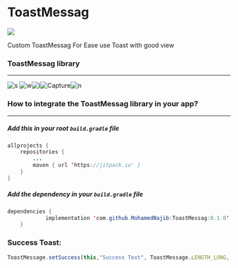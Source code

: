 # ToastMessag

[![](https://jitpack.io/v/MohamedNajib/ToastMessag.svg)](https://jitpack.io/#MohamedNajib/ToastMessag)

Custom ToastMessag For Ease use Toast with good view

### ToastMessag library
---
![s](https://user-images.githubusercontent.com/50467719/62870332-c943b300-bd19-11e9-8bea-c9ed680d565a.PNG) ![w](https://user-images.githubusercontent.com/50467719/62872678-42450980-bd1e-11e9-905c-82c1f0b92e9d.PNG)![i](https://user-images.githubusercontent.com/50467719/62872745-69034000-bd1e-11e9-8497-9be32e3c3922.PNG)![Capture](https://user-images.githubusercontent.com/50467719/62872776-78828900-bd1e-11e9-836a-26b978905914.PNG)![n](https://user-images.githubusercontent.com/50467719/62872808-86380e80-bd1e-11e9-8c0e-44152bf3af72.PNG)


### How to integrate the ToastMessag library in your app?
---

##### Add this in your root `build.gradle` file
```java
allprojects {
	repositories {
		...
		maven { url 'https://jitpack.io' }
	}
}
```

##### Add the dependency in your `build.gradle` file
```java
dependencies {
	        implementation 'com.github.MohamedNajib:ToastMessag:0.1.0'
	}
```

### Success Toast:
```javascript
ToastMessage.setSuccess(this,"Success Text", ToastMessage.LENGTH_LONG, true).show();
```



